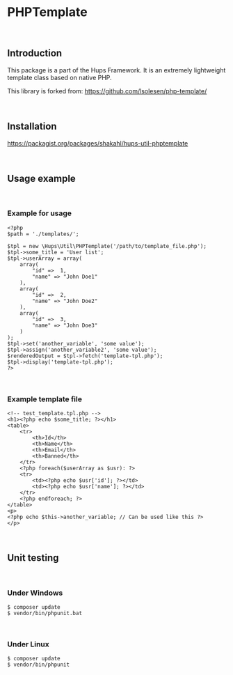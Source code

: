 PHPTemplate
===========

 

Introduction
------------

This package is a part of the Hups Framework. It is an extremely lightweight
template class based on native PHP.

This library is forked from: https://github.com/lsolesen/php-template/

 

Installation
------------

https://packagist.org/packages/shakahl/hups-util-phptemplate

 

Usage example
-------------

 

### Example for usage

~~~~~~~~~~~~~~~~~~~~~~~~~~~~~~~~~~~~~~~~~~~~~~~~~~~~~~~~~~~~~~~~~~~~~~~~~~~~~~~~
<?php  
$path = './templates/';  

$tpl = new \Hups\Util\PHPTemplate('/path/to/template_file.php');
$tpl->some_title = 'User list';
$tpl->userArray = array(
    array(
        "id" =>  1,
        "name" => "John Doe1"
    ),
    array(
        "id" =>  2,
        "name" => "John Doe2"
    ),
    array(
        "id" =>  3,
        "name" => "John Doe3"
    )
);
$tpl->set('another_variable', 'some value');
$tpl->assign('another_variable2', 'some value');
$renderedOutput = $tpl->fetch('template-tpl.php');
$tpl->display('template-tpl.php');
?>
~~~~~~~~~~~~~~~~~~~~~~~~~~~~~~~~~~~~~~~~~~~~~~~~~~~~~~~~~~~~~~~~~~~~~~~~~~~~~~~~

 

### Example template file

~~~~~~~~~~~~~~~~~~~~~~~~~~~~~~~~~~~~~~~~~~~~~~~~~~~~~~~~~~~~~~~~~~~~~~~~~~~~~~~~
<!-- test_template.tpl.php -->
<h1><?php echo $some_title; ?></h1>
<table>  
    <tr>  
        <th>Id</th>  
        <th>Name</th>  
        <th>Email</th>  
        <th>Banned</th>  
    </tr>  
    <?php foreach($userArray as $usr): ?>  
    <tr>  
        <td><?php echo $usr['id']; ?></td>  
        <td><?php echo $usr['name']; ?></td>  
    </tr>  
    <?php endforeach; ?>  
</table>
<p>
<?php echo $this->another_variable; // Can be used like this ?>
</p>
~~~~~~~~~~~~~~~~~~~~~~~~~~~~~~~~~~~~~~~~~~~~~~~~~~~~~~~~~~~~~~~~~~~~~~~~~~~~~~~~

 

Unit testing
------------
 

### Under Windows

```
$ composer update
$ vendor/bin/phpunit​.bat
```
 

### Under Linux

```
$ composer update
$ vendor/bin/phpunit​
```
